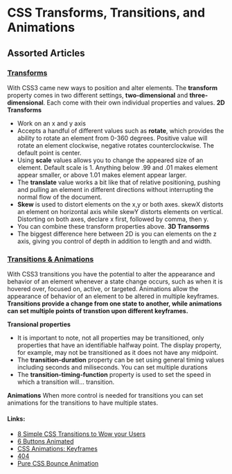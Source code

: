 # CSS Transforms, Transitions, and Animations

## Assorted Articles

### [Transforms](https://learn.shayhowe.com/advanced-html-css/css-transforms/)

With CSS3 came new ways to position and alter elements. The **transform** property comes in two different settings, **two-dimensional** and **three-dimensional**. Each come with their own individual properties and values. 
**2D Transforms**
- Work on an x and y axis
- Accepts a handful of different values such as **rotate**, which provides the ability to rotate an element from 0-360 degrees. Positive value will rotate an element clockwise, negative rotates counterclockwise. The default point is center.
- Using **scale** values allows you to change the appeared size of an element. Default scale is 1. Anything below .99 and .01 makes element appear smaller, or above 1.01 makes element appear larger. 
- The **translate** value works a bit like that of relative positioning, pushing and pulling an element in different directions without interrupting the normal flow of the document. 
- **Skew** is used to distort elements on the x,y or both axes. skewX distorts an element on horizontal axis while skewY distorts elements on vertical. Distorting on both axes, declare x first, followed by comma, then y.
- You can combine these transform properties above. 
**3D Transorms**
- The biggest difference here between 2D is you can elements on the z axis, giving you control of depth in addition to length and and width. 

### [Transitions & Animations](https://learn.shayhowe.com/advanced-html-css/transitions-animations/)

With CSS3 transitions you have the potential to alter the appearance and behavior of an element whenever a state change occurs, such as when it is hovered over, focused on, active, or targeted. 
Animations allow the appearance of behavior of an element to be altered in multiple keyframes. 
**Transitions provide a change from one state to another, while animations can set multiple points of transtion upon different keyframes.**

**Transional properties**
- It is important to note, not all properties may be transitioned, only properties that have an identifiable halfway point. The display property, for example, may not be transitioned as it does not have any midpoint. 
- The **transition-duration** property can be set using general timing values including seconds and miliseconds. You can set multiple durations
- The **transition-timing-function** property is used to set the speed in which a transition will... transition. 

**Animations**
When more control is needed for transitions you can set animations for the transitions to have multiple states. 

#### Links:
- [8 Simple CSS Transitions to Wow your Users](https://www.webdesignerdepot.com/2014/05/8-simple-css3-transitions-that-will-wow-your-users/)
- [6 Buttons Animated](https://codepen.io/retyui/pen/ByoaXV)
- [CSS Animations: Keyframes](https://codepen.io/akshaychauhan/pen/oAfae)
- [404](https://codepen.io/kieranfivestars/pen/MYdQxX)
- [Pure CSS Bounce Animation](https://codepen.io/dp_lewis/pen/gCfBv)

  